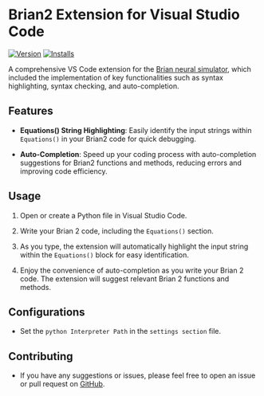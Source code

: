 # Brian2 Extension for Visual Studio Code
[![Version](https://img.shields.io/visual-studio-marketplace/v/brian-team.brianextension)](https://marketplace.visualstudio.com/items?itemName=brian-team.brianextension) [![Installs](https://img.shields.io/visual-studio-marketplace/i/brian-team.brianextension)](https://marketplace.visualstudio.com/items?itemName=brian-team.brianextension)

A comprehensive VS Code extension for the [Brian neural simulator](https://briansimulator.org/), which included the implementation of key functionalities such as syntax highlighting, syntax checking, and auto-completion.


## Features

- **Equations() String Highlighting**: Easily identify the input strings within `Equations()` in your Brian2 code for quick debugging.

- **Auto-Completion**: Speed up your coding process with auto-completion suggestions for Brian2 functions and methods, reducing errors and improving code efficiency.

## Usage

1. Open or create a Python file in Visual Studio Code.

2. Write your Brian 2 code, including the `Equations()` section.

3. As you type, the extension will automatically highlight the input string within the `Equations()` block for easy identification.

4. Enjoy the convenience of auto-completion as you write your Brian 2 code. The extension will suggest relevant Brian 2 functions and methods.

## Configurations

- Set the `python Interpreter Path`  in the `settings section` file.

## Contributing

- If you have any suggestions or issues, please feel free to open an issue or pull request on [GitHub](https://github.com/brian-team/brian-code-editor).

